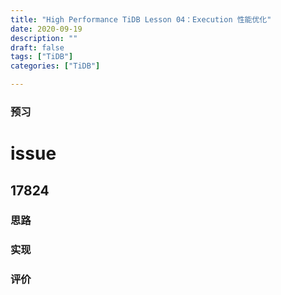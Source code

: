 ```yaml
---
title: "High Performance TiDB Lesson 04：Execution 性能优化"
date: 2020-09-19
description: ""
draft: false
tags: ["TiDB"]
categories: ["TiDB"]

---
```



### 预习











# issue

## 17824 

### 思路

### 实现

### 评价



